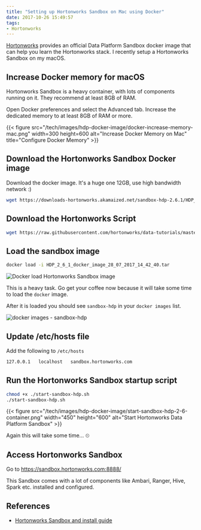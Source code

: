 ```yaml
---
title: "Setting up Hortonworks Sandbox on Mac using Docker"
date: 2017-10-26 15:49:57
tags:
- Hortonworks
---
```


[Hortonworks][2] provides an official Data Platform Sandbox docker image that
can help you learn the Hortonworks stack. I recently setup a Hortonworks Sandbox
on my macOS.

## Increase Docker memory for macOS ##

Hortonworks Sandbox is a heavy container, with lots of components running on it.
They recommend at least 8GB of RAM.

Open Docker preferences and select the Advanced tab. Increase the dedicated
memory to at least 8GB of RAM or more.

{{< figure src="/tech/images/hdp-docker-image/docker-increase-memory-mac.png" width=300 height=600 alt="Increase Docker Memory on Mac" title="Configure Docker Memory" >}}

## Download the Hortonworks Sandbox Docker image ##

Download the docker image. It's a huge one 12GB, use high bandwidth network :)

```sh
wget https://downloads-hortonworks.akamaized.net/sandbox-hdp-2.6.1/HDP_2_6_1_docker_image_28_07_2017_14_42_40.tar
```

## Download the Hortonworks Script ##

```sh
wget https://raw.githubusercontent.com/hortonworks/data-tutorials/master/tutorials/hdp/sandbox-port-forwarding-guide/assets/start-sandbox-hdp.sh
```

## Load the sandbox image ##

``` sh
docker load -i HDP_2_6_1_docker_image_28_07_2017_14_42_40.tar
```

![Docker load Hortonworks Sandbox image](/tech/images/hdp-docker-image/docker-load-hdp-docker-image.png "Docker Load Hortonworks Sandbox")

This is a heavy task. Go get your coffee now because it will take some time to load the `docker` image.

After it is loaded you should see `sandbox-hdp` in your `docker images` list.

![docker images - sandbox-hdp ](/tech/images/hdp-docker-image/docker-images-sandbox-hdp.png "docker images - sandbox-hdp")

## Update /etc/hosts file ##

Add the following to `/etc/hosts`

```sh
127.0.0.1   localhost   sandbox.hortonworks.com
```

## Run the Hortonworks Sandbox startup script ##

```sh
chmod +x ./start-sandbox-hdp.sh
./start-sandbox-hdp.sh
```

{{< figure src="/tech/images/hdp-docker-image/start-sandbox-hdp-2-6-container.png" width="450" height="600" alt="Start Hortonworks Data Platform Sandbox" >}}

Again this will take some time... ⏲

## Access Hortonworks Sandbox ##

Go to https://sandbox.hortonworks.com:8888/

This Sandbox comes with a lot of components like Ambari, Ranger, Hive, Spark etc. installed and configured.

## References  ##
* [Hortonworks Sandbox and install guide][1]

[1]: https://hortonworks.com/tutorial/sandbox-deployment-and-install-guide/section/3/
[2]: https://hortonworks.com/
